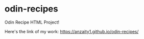 # odin-recipes
Odin Recipe HTML Project!

Here's the link of my work: https://anzaity1.github.io/odin-recipes/


